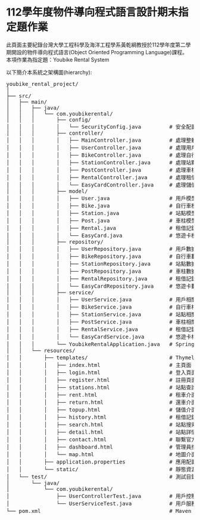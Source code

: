 # 112學年度物件導向程式語言設計期末指定題作業
此頁面主要紀錄台灣大學工程科學及海洋工程學系黃乾綱教授於112學年度第二學期開設的物件導向程式語言(Object Oriented Programming Language)課程。\
本項作業為指定題：Youbike Rental System

以下簡介本系統之架構圖(hierarchy):
<pre>
youbike_rental_project/
│
├── src/
│   ├── main/
│   │   ├── java/
│   │   │   └── com.youbikerental/
│   │   │       ├── config/
│   │   │       │   └── SecurityConfig.java         # 安全配置
│   │   │       ├── controller/
│   │   │       │   ├── MainController.java         # 處理整體請求
│   │   │       │   ├── UserController.java         # 處理用戶相關請求
│   │   │       │   ├── BikeController.java         # 處理自行車相關請求
│   │   │       │   ├── StationController.java      # 處理站點相關請求
│   │   │       │   ├── PostController.java         # 處理車柱相關請求
│   │   │       │   ├── RentalController.java       # 處理租借記錄相關請求
│   │   │       │   └── EasyCardController.java     # 處理儲值卡相關請求
│   │   │       ├── model/
│   │   │       │   ├── User.java                   # 用戶模型
│   │   │       │   ├── Bike.java                   # 自行車模型
│   │   │       │   ├── Station.java                # 站點模型
│   │   │       │   ├── Post.java                   # 車柱模型
│   │   │       │   ├── Rental.java                 # 租借記錄模型
│   │   │       │   └── EasyCard.java               # 悠遊卡模型
│   │   │       ├── repository/
│   │   │       │   ├── UserRepository.java         # 用戶數據存儲庫
│   │   │       │   ├── BikeRepository.java         # 自行車數據存儲庫
│   │   │       │   ├── StationRepository.java      # 站點數據存儲庫
│   │   │       │   ├── PostRepository.java         # 車柱數據存儲庫
│   │   │       │   ├── RentalRepository.java       # 租借記錄數據存儲庫
│   │   │       │   └── EasyCardRepository.java     # 悠遊卡數據存儲庫
│   │   │       ├── service/
│   │   │       │   ├── UserService.java            # 用戶相關業務邏輯
│   │   │       │   ├── BikeService.java            # 自行車相關業務邏輯
│   │   │       │   ├── StationService.java         # 站點相關業務邏輯
│   │   │       │   ├── PostService.java            # 車柱相關業務邏輯
│   │   │       │   ├── RentalService.java          # 租借記錄相關業務邏輯
│   │   │       │   └── EasyCardService.java        # 悠遊卡相關業務邏輯
│   │   │       └── YoubikeRentalApplication.java   # Spring Boot 應用入口
│   │   └── resources/
│   │       ├── templates/                          # Thymeleaf 模板目錄
│   │       │   ├── index.html                      # 主頁面
│   │       │   ├── login.html                      # 登入頁面
│   │       │   ├── register.html                   # 註冊頁面
│   │       │   ├── stations.html                   # 站點查詢
│   │       │   ├── rent.html                       # 租車介面
│   │       │   ├── return.html                     # 還車介面
│   │       │   ├── topup.html                      # 儲值介面
│   │       │   ├── history.html                    # 租借記錄
│   │       │   ├── search.html                     # 站點搜索
│   │       │   ├── detail.html                     # 站點詳情
│   │       │   ├── contact.html                    # 聯繫官方
│   │       │   ├── dashboard.html                  # 管理員控制台
│   │       │   └── map.html                        # 地圖介面
│   │       ├── application.properties              # 應用配置文件
│   │       └── static/                             # 靜態資源，如 CSS, JavaScript
│   └── test/                                       # 測試目錄
│       └── java/
│           └── com.youbikerental/
│               ├── UserControllerTest.java         # 用戶控制器測試
│               └── UserServiceTest.java            # 用戶服務測試
└── pom.xml                                         # Maven 配置文件


</pre>